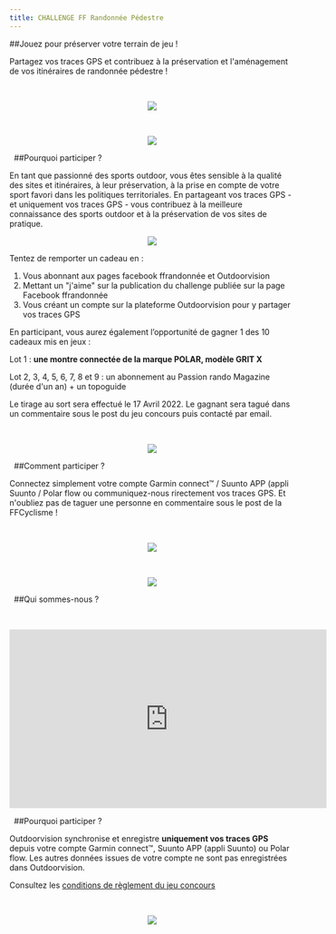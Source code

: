 ```yaml
---
title: CHALLENGE FF Randonnée Pédestre
---
```


##Jouez pour préserver votre terrain de jeu !

Partagez vos traces GPS et contribuez à la préservation et l'aménagement de vos itinéraires de randonnée pédestre !


&nbsp;
<p align="center">
  <a href="https://staging-auth.outdoorvision.fr/auth/realms/PRNSN/protocol/openid-connect/registrations?client_id=back1-outdoorgeovision-prnsn&response_type=code&redirect_uri=https://staging-back.outdoorvision.fr/auth/done/&scope=openid">
   <img src="/medias/test-challenge-FFC-bouton.jpg">
</a>
</p>


&nbsp;
<p align="center">
  <img src="/medias/challenge-FFRando-01.jpg">
</p>


&nbsp;
##Pourquoi participer ?

En tant que passionné des sports outdoor, vous êtes sensible à la qualité des sites et itinéraires, à leur préservation, à la prise en compte de votre sport favori dans les politiques territoriales. En partageant vos traces GPS - et uniquement vos traces GPS - vous contribuez à la meilleure connaissance des sports outdoor et à la préservation de vos sites de pratique.  

<p align="center">
  <img src="/medias/challenge-FFRando-02.jpg">
</p>

Tentez de remporter un cadeau en : 
1) Vous abonnant aux pages facebook ffrandonnée et Outdoorvision
2) Mettant un "j'aime" sur la publication du challenge publiée sur la page Facebook ffrandonnée
3) Vous créant un compte sur la plateforme Outdoorvision pour y partager vos traces GPS

En participant, vous aurez également l’opportunité de gagner 1 des 10 cadeaux mis en jeux : 

Lot 1 : **une montre connectée de la marque POLAR, modèle GRIT X** 

Lot 2, 3, 4, 5, 6, 7, 8 et 9 : un abonnement au Passion rando Magazine (durée d'un an) + un topoguide

Le tirage au sort sera effectué le 17 Avril 2022.
Le gagnant sera tagué dans un commentaire sous le post du jeu concours puis contacté par email.


&nbsp;
<p align="center">
  <img src="/medias/challenge-FFRando-03.jpg">
</p>


&nbsp;
##Comment participer ?

Connectez simplement votre compte Garmin connect™ / Suunto APP (appli Suunto / Polar flow ou communiquez-nous rirectement vos traces GPS. Et n'oubliez pas de taguer une personne en commentaire sous le post de la FFCyclisme !


&nbsp;
<p align="center">
  <img src="/medias/logo-band7.png">
</p>  


&nbsp;
<p align="center">
  <a href="https://staging-auth.outdoorvision.fr/auth/realms/PRNSN/protocol/openid-connect/registrations?client_id=back1-outdoorgeovision-prnsn&response_type=code&redirect_uri=https://staging-back.outdoorvision.fr/auth/done/&scope=openid">
   <img src="/medias/test-challenge-FFC-bouton.jpg">
</a>
</p>


&nbsp;
##Qui sommes-nous ?


&nbsp;
<p align="center">
<iframe width="560" height="315" src="https://www.youtube.com/embed/QQ_7NwK_ZZo" title="YouTube video player" frameborder="0" allow="accelerometer; autoplay; clipboard-write; encrypted-media; gyroscope; picture-in-picture" allowfullscreen></iframe>
</p>


&nbsp;
##Pourquoi participer ?

Outdoorvision synchronise et enregistre **uniquement vos traces GPS** depuis votre compte Garmin connect™, Suunto APP (appli Suunto) ou Polar flow. Les autres données issues de votre compte ne sont pas enregistrées dans Outdoorvision.

Consultez les [conditions de règlement du jeu concours](/medias/Règlement_Jeu_Concours_Challenge_OutdoorvisionxFFR.pdf)

&nbsp;
<p align="center">
  <a href="https://staging-auth.outdoorvision.fr/auth/realms/PRNSN/protocol/openid-connect/registrations?client_id=back1-outdoorgeovision-prnsn&response_type=code&redirect_uri=https://staging-back.outdoorvision.fr/auth/done/&scope=openid">
   <img src="/medias/test-challenge-FFC-bouton.jpg">
</a>
</p>  


&nbsp;

